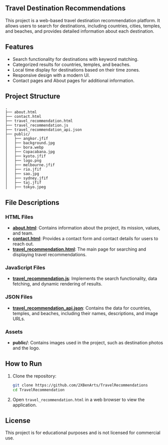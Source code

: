 ## Travel Destination Recommendations

This project is a web-based travel destination recommendation platform. It allows users to search for destinations, including countries, cities, temples, and beaches, and provides detailed information about each destination.

## Features

- Search functionality for destinations with keyword matching.
- Categorized results for countries, temples, and beaches.
- Local time display for destinations based on their time zones.
- Responsive design with a modern UI.
- Contact pages and About pages for additional information.

## Project Structure

```
.
├── about.html
├── contact.html
├── travel_recommendation.html
├── travel_recommendation.js
├── travel_recommendation_api.json
├── public/
│   ├── angkor.jfif
│   ├── background.jpg
│   ├── bora.webp
│   ├── Copacabana.jpg
│   ├── kyoto.jfif
│   ├── logo.png
│   ├── melbourne.jfif
│   ├── rio.jfif
│   ├── sao.jpg
│   ├── sydney.jfif
│   ├── taj.jfif
│   ├── tokyo.jpeg
```

## File Descriptions

### HTML Files

- **[about.html](about.html)**: Contains information about the project, its mission, values, and team.
- **[contact.html](contact.html)**: Provides a contact form and contact details for users to reach out.
- **[travel_recommendation.html](travel_recommendation.html)**: The main page for searching and displaying travel recommendations.

### JavaScript Files

- **[travel_recommendation.js](travel_recommendation.js)**: Implements the search functionality, data fetching, and dynamic rendering of results.

### JSON Files

- **[travel_recommendation_api.json](travel_recommendation_api.json)**: Contains the data for countries, temples, and beaches, including their names, descriptions, and image URLs.

### Assets

- **public/**: Contains images used in the project, such as destination photos and the logo.

## How to Run

1. Clone the repository:

   ```sh
   git clone https://github.com/2XBenArts/TravelRecommendations
   cd TravelRecommendation
   ```

2. Open `travel_recommendation.html` in a web browser to view the application.

## License

This project is for educational purposes and is not licensed for commercial use.
